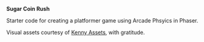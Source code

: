 **Sugar Coin Rush**

Starter code for creating a platformer game using Arcade Phsyics in Phaser.

Visual assets courtesy of [Kenny Assets](https://kenney.nl/assets), with gratitude.